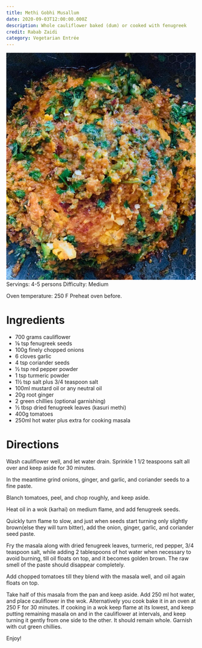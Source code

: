 ```yaml
---
title: Methi Gobhi Musallum
date: 2020-09-03T12:00:00.000Z
description: Whole cauliflower baked (dum) or cooked with fenugreek
credit: Rabab Zaidi
category: Vegetarian Entrée
---
```

![gobhi-musallam](gobhi-musallam.jpeg)
Servings: 4-5 persons
Difficulty: Medium

Oven temperature: 250 F
Preheat oven before.

# Ingredients

* 700 grams cauliflower 
* ⅛ tsp fenugreek seeds
* 100g finely chopped onions
* 6 cloves garlic
* 4 tsp coriander seeds
* ½ tsp red pepper powder
* 1 tsp turmeric powder
* 1½ tsp salt plus 3/4 teaspoon salt 
* 100ml mustard oil or any neutral oil
* 20g root ginger
* 2 green chillies (optional garnishing)
* ½ tbsp dried fenugreek leaves (kasuri methi)
* 400g tomatoes 
* 250ml hot water plus extra for cooking masala

# Directions

Wash cauliflower well, and let water drain. Sprinkle 1 1/2 teaspoons salt all over and keep  aside for 30 minutes. 

In the meantime grind onions, ginger, and garlic, and coriander seeds to a fine paste. 

Blanch tomatoes, peel, and chop roughly, and keep aside.  

Heat oil in a wok (karhai) on medium flame, and add fenugreek seeds. 

Quickly turn flame to slow, and just when seeds start turning only slightly brown(else they will turn bitter), add the onion, ginger, garlic, and coriander seed paste. 

Fry the masala along with dried fenugreek leaves, turmeric, red pepper, 3/4 teaspoon salt, while adding 2 tablespoons of hot water when necessary to avoid burning, till oil floats on top, and it becomes golden brown. The raw smell of the paste should disappear completely. 

Add chopped tomatoes till they blend with the masala well, and oil again floats on top.

Take half of this masala from the pan and keep aside. Add 250 ml hot water, and place cauliflower in the wok. Alternatively you cook bake it in an oven at 250 F for 30 minutes. If cooking in a wok keep flame at its lowest, and keep putting remaining masala on and in the cauliflower at intervals, and keep turning it gently from one side to the other. It should remain whole. Garnish with cut green chillies. 

Enjoy!
